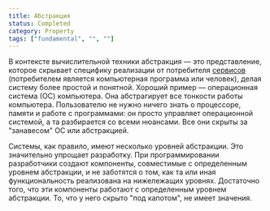 ```yaml
---
title: Абстракция
status: Completed
category: Property
tags: ["fundamental", "", ""]
---
```


В контексте вычислительной техники абстракция — это представление, 
которое скрывает специфику реализации от потребителя [сервисов](/service/) 
(потребителем является компьютерная программа или человек), 
делая систему более простой и понятной.
Хороший пример — операционная система (ОС) компьютера.
Она абстрагирует все тонкости работы компьютера.
Пользователю не нужно ничего знать о процессоре, памяти и работе с программами: 
он просто управляет операционной системой, а та разбирается со всеми нюансами.
Все они скрыты за "занавесом" ОС или абстракцией.

Системы, как правило, имеют несколько уровней абстракции.
Это значительно упрощает разработку.
При программировании разработчики создают компоненты, совместимые с определенным уровнем абстракции, 
и не заботятся о том, как та или иная функциональность реализована на нижележащих уровнях.
Достаточно того, что эти компоненты работают с определенным уровнем абстракции. 
То, что у него скрыто "под капотом", не имеет значения.
